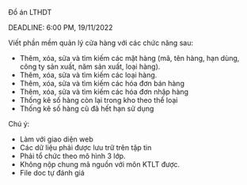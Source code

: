 Đồ án LTHDT

DEADLINE: 6:00 PM, 19/11/2022

Viết phần mềm quản lý cửa hàng với các chức năng sau:
-	Thêm, xóa, sửa và tìm kiếm các mặt hàng (mã, tên hàng, hạn dùng, công ty sản xuất, năm sản xuất, loại hàng).
-	Thêm, xóa, sửa và tìm kiếm các loại hàng.
-	Thêm, xóa, sửa và tìm kiếm các hóa đơn bán hàng
-	Thêm, xóa, sửa và tìm kiếm các hóa đơn nhập hàng
-	Thống kê số hàng còn lại trong kho theo thể loại
-	Thống kê số hàng cũ đã hết hạn sử dụng

Chú ý:
-	Làm với giao diện web
-	Các dữ liệu phải được lưu trữ trên tập tin
-	Phải tổ chức theo mô hình 3 lớp.
-	Không nộp chung mã nguồn với môn KTLT được.
-	File doc tự đánh giá
